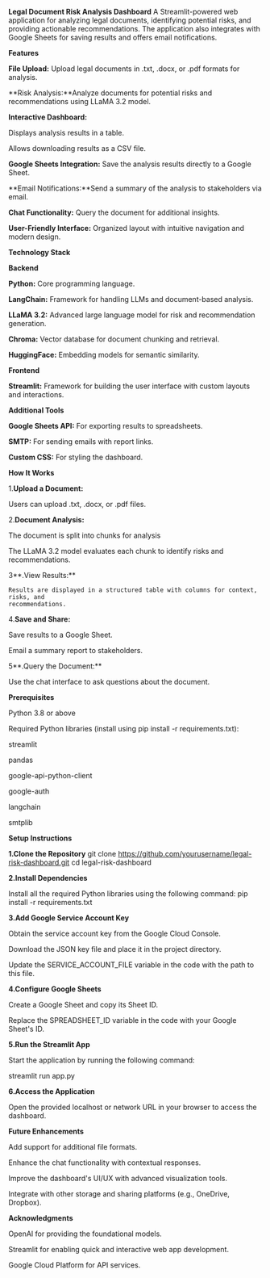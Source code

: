 **Legal Document Risk Analysis Dashboard**
A Streamlit-powered web application for analyzing legal documents, identifying potential risks, and providing actionable recommendations. The application also integrates with Google Sheets for saving results and offers email notifications.

**Features**

**File Upload:** Upload legal documents in .txt, .docx, or .pdf formats for analysis.

**Risk Analysis:**Analyze documents for potential risks and recommendations using LLaMA 3.2 model.

**Interactive Dashboard:**

Displays analysis results in a table.

Allows downloading results as a CSV file.

**Google Sheets Integration:** Save the analysis results directly to a Google Sheet.

**Email Notifications:**Send a summary of the analysis to stakeholders via email.

**Chat Functionality:** Query the document for additional insights.

**User-Friendly Interface:** Organized layout with intuitive navigation and modern design.

**Technology Stack**

**Backend**

**Python:** Core programming language.

**LangChain:** Framework for handling LLMs and document-based analysis.

**LLaMA 3.2:** Advanced large language model for risk and recommendation generation.

**Chroma:** Vector database for document chunking and retrieval.

**HuggingFace:** Embedding models for semantic similarity.

**Frontend**

**Streamlit:** Framework for building the user interface with custom layouts and interactions.

**Additional Tools**

**Google Sheets API:** For exporting results to spreadsheets.

**SMTP:** For sending emails with report links.

**Custom CSS:** For styling the dashboard.

**How It Works**

1.**Upload a Document:**

   Users can upload .txt, .docx, or .pdf files.
   
2.**Document Analysis:**

  The document is split into chunks for analysis
  
  The LLaMA 3.2 model evaluates each chunk to identify risks and recommendations.
  
3**.View Results:**

    Results are displayed in a structured table with columns for context, risks, and 
    recommendations.
    
4.**Save and Share:**

  Save results to a Google Sheet.
  
  Email a summary report to stakeholders.
  
5**.Query the Document:**

  Use the chat interface to ask questions about the document.
  
**Prerequisites**

Python 3.8 or above

Required Python libraries (install using pip install -r requirements.txt):

   streamlit
   
   pandas
   
   google-api-python-client
   
   google-auth
   
   langchain
   
   smtplib
   
**Setup Instructions**

**1.Clone the Repository**
git clone https://github.com/yourusername/legal-risk-dashboard.git
cd legal-risk-dashboard

**2.Install Dependencies**

Install all the required Python libraries using the following command:
pip install -r requirements.txt

**3.Add Google Service Account Key**

Obtain the service account key from the Google Cloud Console.

Download the JSON key file and place it in the project directory.

Update the SERVICE_ACCOUNT_FILE variable in the code with the path to this file.

**4.Configure Google Sheets**

Create a Google Sheet and copy its Sheet ID.

Replace the SPREADSHEET_ID variable in the code with your Google Sheet's ID.

**5.Run the Streamlit App**

Start the application by running the following command:

streamlit run app.py

**6.Access the Application**

Open the provided localhost or network URL in your browser to access the dashboard.

**Future Enhancements**

Add support for additional file formats.

Enhance the chat functionality with contextual responses.

Improve the dashboard's UI/UX with advanced visualization tools.

Integrate with other storage and sharing platforms (e.g., OneDrive, Dropbox).

**Acknowledgments**

OpenAI for providing the foundational models.

Streamlit for enabling quick and interactive web app development.

Google Cloud Platform for API services.





